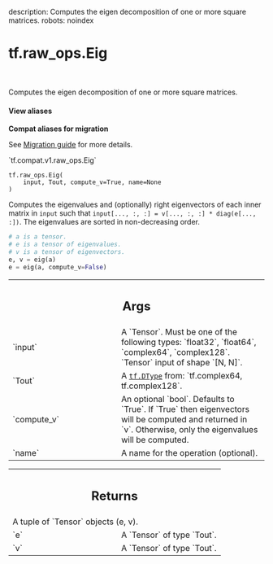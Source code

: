 description: Computes the eigen decomposition of one or more square matrices.
robots: noindex

# tf.raw_ops.Eig

<!-- Insert buttons and diff -->

<table class="tfo-notebook-buttons tfo-api nocontent" align="left">

</table>



Computes the eigen decomposition of one or more square matrices.

<section class="expandable">
  <h4 class="showalways">View aliases</h4>
  <p>
<b>Compat aliases for migration</b>
<p>See
<a href="https://www.tensorflow.org/guide/migrate">Migration guide</a> for
more details.</p>
<p>`tf.compat.v1.raw_ops.Eig`</p>
</p>
</section>

<pre class="devsite-click-to-copy prettyprint lang-py tfo-signature-link">
<code>tf.raw_ops.Eig(
    input, Tout, compute_v=True, name=None
)
</code></pre>



<!-- Placeholder for "Used in" -->

Computes the eigenvalues and (optionally) right eigenvectors of each inner matrix in
`input` such that `input[..., :, :] = v[..., :, :] * diag(e[..., :])`. The eigenvalues
are sorted in non-decreasing order.

```python
# a is a tensor.
# e is a tensor of eigenvalues.
# v is a tensor of eigenvectors.
e, v = eig(a)
e = eig(a, compute_v=False)
```

<!-- Tabular view -->
 <table class="responsive fixed orange">
<colgroup><col width="214px"><col></colgroup>
<tr><th colspan="2"><h2 class="add-link">Args</h2></th></tr>

<tr>
<td>
`input`
</td>
<td>
A `Tensor`. Must be one of the following types: `float32`, `float64`, `complex64`, `complex128`.
`Tensor` input of shape `[N, N]`.
</td>
</tr><tr>
<td>
`Tout`
</td>
<td>
A <a href="../../tf/dtypes/DType.md"><code>tf.DType</code></a> from: `tf.complex64, tf.complex128`.
</td>
</tr><tr>
<td>
`compute_v`
</td>
<td>
An optional `bool`. Defaults to `True`.
If `True` then eigenvectors will be computed and returned in `v`.
Otherwise, only the eigenvalues will be computed.
</td>
</tr><tr>
<td>
`name`
</td>
<td>
A name for the operation (optional).
</td>
</tr>
</table>



<!-- Tabular view -->
 <table class="responsive fixed orange">
<colgroup><col width="214px"><col></colgroup>
<tr><th colspan="2"><h2 class="add-link">Returns</h2></th></tr>
<tr class="alt">
<td colspan="2">
A tuple of `Tensor` objects (e, v).
</td>
</tr>
<tr>
<td>
`e`
</td>
<td>
A `Tensor` of type `Tout`.
</td>
</tr><tr>
<td>
`v`
</td>
<td>
A `Tensor` of type `Tout`.
</td>
</tr>
</table>

